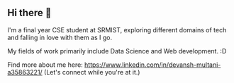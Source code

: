 ## Hi there 👋

I'm a final year CSE student at SRMIST, exploring different domains of tech and falling in love with them as I go. 

My fields of work primarily include Data Science and Web development. :D

Find more about me here: https://www.linkedin.com/in/devansh-multani-a35863221/
(Let's connect while you're at it.)
<!--
**dv2099/dv2099** is a ✨ _special_ ✨ repository because its `README.md` (this file) appears on your GitHub profile.

Here are some ideas to get you started:

- 🔭 I’m currently working on ...
- 🌱 I’m currently learning ...
- 👯 I’m looking to collaborate on ...
- 🤔 I’m looking for help with ...
- 💬 Ask me about ...
- 📫 How to reach me: ...
- 😄 Pronouns: ...
- ⚡ Fun fact: ...
-->
